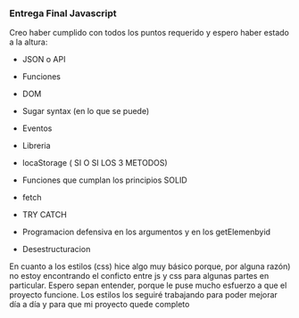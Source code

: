 
### Entrega Final Javascript

Creo haber cumplido con todos los puntos requerido y espero haber estado a la altura:

* JSON o API

* Funciones

* DOM

* Sugar syntax (en lo que se puede)

* Eventos

* Libreria

* locaStorage ( SI O SI LOS 3 METODOS)

* Funciones que cumplan los principios SOLID

* fetch

* TRY CATCH 

* Programacion defensiva en los argumentos y en los getElemenbyid

* Desestructuracion

En cuanto a los estilos (css) hice algo muy básico porque, por alguna razón) no estoy encontrando el conficto entre js y css para algunas partes en particular. Espero sepan entender, porque le puse mucho esfuerzo a que el proyecto funcione. Los estilos los seguiré trabajando para poder mejorar día a día y para que mi proyecto quede completo


